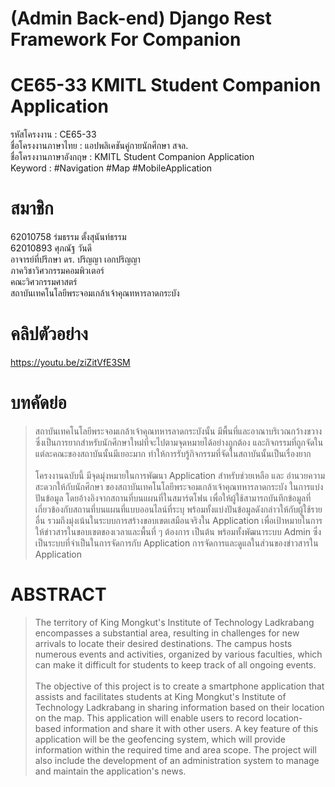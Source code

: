 # (Admin Back-end) Django Rest Framework For Companion

# CE65-33 KMITL Student Companion Application
รหัสโครงงาน : CE65-33<br>
ชื่อโครงงานภาษาไทย : แอปพลิเคชันคู่กายนักศึกษา สจล.<br>
ชื่อโครงงานภาษาอังกฤษ : KMITL Student Companion Application<br>
Keyword : #Navigation #Map #MobileApplication<br>

# สมาชิก
62010758 ร่มธรรม ตั้งสุนันท์ธรรม<br>
62010893 ศุภณัฐ วันดี<br>
อาจารย์ที่ปรึกษา ดร. ปริญญา เอกปริญญา<br>
ภาควิชาวิศวกรรมคอมพิวเตอร์ <br>
คณะวิศวกรรมศาสตร์ <br>
สถาบันเทคโนโลยีพระจอมเกล้าเจ้าคุณทหารลาดกระบัง<br>

# คลิปตัวอย่าง
https://youtu.be/ziZitVfE3SM

# บทคัดย่อ
> สถาบันเทคโนโลยีพระจอมเกล้าเจ้าคุณทหารลาดกระบังนั้น มีพื้นที่และอาณาบริเวณกว้างขวาง ซึ่งเป็นการยากสำหรับนักศึกษาใหม่ที่จะไปตามจุดหมายได้อย่างถูกต้อง และกิจกรรมที่ถูกจัดในแต่ละคณะของสถาบันนั้นมีเยอะมาก ทำให้การรับรู้กิจกรรมที่จัดในสถาบันนั้นเป็นเรื่องยาก<br><br>
> โครงงานฉบับนี้ มีจุดมุ่งหมายในการพัฒนา Application สำหรับช่วยเหลือ และ อำนวยความสะดวกให้กับนักศึกษา ของสถาบันเทคโนโลยีพระจอมเกล้าเจ้าคุณทหารลาดกระบัง ในการแบ่งปันข้อมูล โดยอ้างอิงจากสถานที่บนแผนที่ในสมาร์ตโฟน เพื่อให้ผู้ใช้สามารถบันทึกข้อมูลที่เกี่ยวข้องกับสถานที่บนแผนที่แบบออนไลน์ที่ระบุ พร้อมทั้งแบ่งปันข้อมูลดังกล่าวให้กับผู้ใช้รายอื่น รวมถึงมุ่งเน้นในระบบการสร้างขอบเขตเสมือนจริงใน Application เพื่อเป้าหมายในการให้ข่าวสารในขอบเขตของเวลาและพื้นที่ ๆ ต้องการ เป็นต้น พร้อมทั้งพัฒนาระบบ Admin ซึ่งเป็นระบบที่จำเป็นในการจัดการกับ Application การจัดการและดูแลในส่วนของข่าวสารใน Application<br>

# ABSTRACT
>The territory of King Mongkut's Institute of Technology Ladkrabang encompasses a substantial area, resulting in challenges for new arrivals to locate their desired destinations. The campus hosts numerous events and activities, organized by various faculties, which can make it difficult for students to keep track of all ongoing events.<br><br>
>The objective of this project is to create a smartphone application that assists and facilitates students at King Mongkut's Institute of Technology Ladkrabang in sharing information based on their location on the map. This application will enable users to record location-based information and share it with other users. A key feature of this application will be the geofencing system, which will provide information within the required time and area scope. The project will also include the development of an administration system to manage and maintain the application's news.<br>
